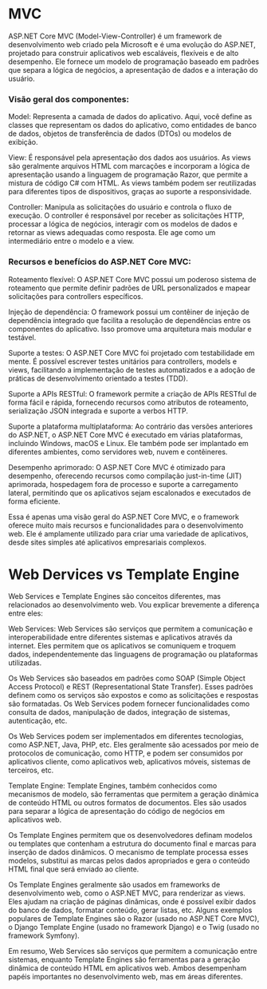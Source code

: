 # MVC

ASP.NET Core MVC (Model-View-Controller) é um framework de desenvolvimento web criado pela Microsoft e é uma evolução do ASP.NET, projetado para construir aplicativos web escaláveis, flexíveis e de alto desempenho. Ele fornece um modelo de programação baseado em padrões que separa a lógica de negócios, a apresentação de dados e a interação do usuário.

### Visão geral dos componentes:

Model: Representa a camada de dados do aplicativo. Aqui, você define as classes que representam os dados do aplicativo, como entidades de banco de dados, objetos de transferência de dados (DTOs) ou modelos de exibição.

View: É responsável pela apresentação dos dados aos usuários. As views são geralmente arquivos HTML com marcações e incorporam a lógica de apresentação usando a linguagem de programação Razor, que permite a mistura de código C# com HTML. As views também podem ser reutilizadas para diferentes tipos de dispositivos, graças ao suporte a responsividade.

Controller: Manipula as solicitações do usuário e controla o fluxo de execução. O controller é responsável por receber as solicitações HTTP, processar a lógica de negócios, interagir com os modelos de dados e retornar as views adequadas como resposta. Ele age como um intermediário entre o modelo e a view.

### Recursos e benefícios do ASP.NET Core MVC:

Roteamento flexível: O ASP.NET Core MVC possui um poderoso sistema de roteamento que permite definir padrões de URL personalizados e mapear solicitações para controllers específicos.

Injeção de dependência: O framework possui um contêiner de injeção de dependência integrado que facilita a resolução de dependências entre os componentes do aplicativo. Isso promove uma arquitetura mais modular e testável.

Suporte a testes: O ASP.NET Core MVC foi projetado com testabilidade em mente. É possível escrever testes unitários para controllers, models e views, facilitando a implementação de testes automatizados e a adoção de práticas de desenvolvimento orientado a testes (TDD).

Suporte a APIs RESTful: O framework permite a criação de APIs RESTful de forma fácil e rápida, fornecendo recursos como atributos de roteamento, serialização JSON integrada e suporte a verbos HTTP.

Suporte a plataforma multiplataforma: Ao contrário das versões anteriores do ASP.NET, o ASP.NET Core MVC é executado em várias plataformas, incluindo Windows, macOS e Linux. Ele também pode ser implantado em diferentes ambientes, como servidores web, nuvem e contêineres.

Desempenho aprimorado: O ASP.NET Core MVC é otimizado para desempenho, oferecendo recursos como compilação just-in-time (JIT) aprimorada, hospedagem fora de processo e suporte a carregamento lateral, permitindo que os aplicativos sejam escalonados e executados de forma eficiente.

Essa é apenas uma visão geral do ASP.NET Core MVC, e o framework oferece muito mais recursos e funcionalidades para o desenvolvimento web. Ele é amplamente utilizado para criar uma variedade de aplicativos, desde sites simples até aplicativos empresariais complexos.

# Web Dervices vs Template Engine

Web Services e Template Engines são conceitos diferentes, mas relacionados ao desenvolvimento web. Vou explicar brevemente a diferença entre eles:

Web Services:
Web Services são serviços que permitem a comunicação e interoperabilidade entre diferentes sistemas e aplicativos através da internet. Eles permitem que os aplicativos se comuniquem e troquem dados, independentemente das linguagens de programação ou plataformas utilizadas.

Os Web Services são baseados em padrões como SOAP (Simple Object Access Protocol) e REST (Representational State Transfer). Esses padrões definem como os serviços são expostos e como as solicitações e respostas são formatadas. Os Web Services podem fornecer funcionalidades como consulta de dados, manipulação de dados, integração de sistemas, autenticação, etc.

Os Web Services podem ser implementados em diferentes tecnologias, como ASP.NET, Java, PHP, etc. Eles geralmente são acessados por meio de protocolos de comunicação, como HTTP, e podem ser consumidos por aplicativos cliente, como aplicativos web, aplicativos móveis, sistemas de terceiros, etc.

Template Engine:
Template Engines, também conhecidos como mecanismos de modelo, são ferramentas que permitem a geração dinâmica de conteúdo HTML ou outros formatos de documentos. Eles são usados para separar a lógica de apresentação do código de negócios em aplicativos web.

Os Template Engines permitem que os desenvolvedores definam modelos ou templates que contenham a estrutura do documento final e marcas para inserção de dados dinâmicos. O mecanismo de template processa esses modelos, substitui as marcas pelos dados apropriados e gera o conteúdo HTML final que será enviado ao cliente.

Os Template Engines geralmente são usados em frameworks de desenvolvimento web, como o ASP.NET MVC, para renderizar as views. Eles ajudam na criação de páginas dinâmicas, onde é possível exibir dados do banco de dados, formatar conteúdo, gerar listas, etc. Alguns exemplos populares de Template Engines são o Razor (usado no ASP.NET Core MVC), o Django Template Engine (usado no framework Django) e o Twig (usado no framework Symfony).

Em resumo, Web Services são serviços que permitem a comunicação entre sistemas, enquanto Template Engines são ferramentas para a geração dinâmica de conteúdo HTML em aplicativos web. Ambos desempenham papéis importantes no desenvolvimento web, mas em áreas diferentes.